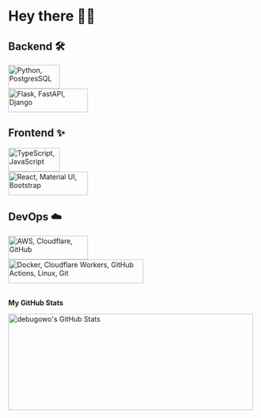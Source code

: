 # Hey there 👋😊

## Backend 🛠️

<div>
  <a href="https://skillicons.dev">
    <img
      src="https://skillicons.dev/icons?i=py,postgres"
      alt="Python, PostgresSQL"
      title="Python, PostgresSQL"
      width="104.25"
      height="48"
    />
  </a>
</div>
<div>
  <a href="https://skillicons.dev">
    <img
      src="https://skillicons.dev/icons?i=flask,fastapi,django"
      alt="Flask, FastAPI, Django"
      title="Flask, FastAPI, Django"
      width="160.5"
      height="48"
    />
  </a>
</div>

## Frontend ✨

<div>
  <a href="https://skillicons.dev">
    <img
      src="https://skillicons.dev/icons?i=ts,js"
      alt="TypeScript, JavaScript"
      title="TypeScript, JavaScript"
      width="104.25"
      height="48"
    />
  </a>
</div>
<div>
  <a href="https://skillicons.dev">
    <img
      src="https://skillicons.dev/icons?i=react,mui,bootstrap"
      alt="React, Material UI, Bootstrap"
      title="React, MUI, Bootstrap"
      width="160.5"
      height="48"
    />
  </a>
</div>

## DevOps ☁️

<div>
  <a href="https://skillicons.dev">
    <img
      src="https://skillicons.dev/icons?i=aws,cloudflare,github"
      alt="AWS, Cloudflare, GitHub"
      title="AWS, Cloudflare, GitHub"
      width="160.5"
      height="48"
    />
  </a>
</div>
<div>
  <a href="https://skillicons.dev">
    <img
      src="https://skillicons.dev/icons?i=docker,workers,githubactions,linux,git"
      alt="Docker, Cloudflare Workers, GitHub Actions, Linux, Git"
      title="Docker, Cloudflare Workers, GitHub Actions, Unix, Git"
      width="273"
      height="48"
    />
  </a>
</div>

<p>
  <br />
  <b>My GitHub Stats</b>
</p>

<a href="http://www.github.com/debugowo">
  <img
    src="https://github-readme-stats.vercel.app/api?username=debugowo&count_private=true&show_icons=true&hide_border=true&theme=transparent"
    alt="debugowo's GitHub Stats"
    width="495"
    height="195"
  />
</a>
